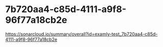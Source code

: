 # 7b720aa4-c85d-4111-a9f8-96f77a18cb2e
https://sonarcloud.io/summary/overall?id=examly-test_7b720aa4-c85d-4111-a9f8-96f77a18cb2e
